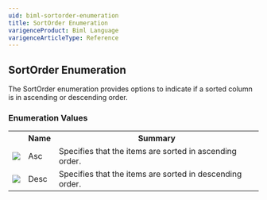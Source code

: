 ```yaml
---
uid: biml-sortorder-enumeration
title: SortOrder Enumeration
varigenceProduct: Biml Language
varigenceArticleType: Reference
---
```


## SortOrder Enumeration<div class="LanguageSummary"><div class ="SummaryItem">The SortOrder enumeration provides options to indicate if a sorted column is in ascending or descending order.</div></div><div class="EnumValueGroup">### Enumeration Values<table id="EnumValue" class="MemberList"><tbody><tr><th class="MemberTypeIconColumnHeader">&nbsp;</th><th class="MemberNameColumnHeader">Name</th><th class="MemberSummaryColumnHeader">Summary</th></tr><tr class="cd0"><td align="center" class="MemberTypeIcon"><img src="enumValue.png"></img></td><td class="MemberName">Asc</td><td class="MemberSummary"><div class ="SummaryItem">Specifies that the items are sorted in ascending order.</div></td></tr><tr class="cd1"><td align="center" class="MemberTypeIcon"><img src="enumValue.png"></img></td><td class="MemberName">Desc</td><td class="MemberSummary"><div class ="SummaryItem">Specifies that the items are sorted in descending order.</div></td></tr></tbody></table></div>